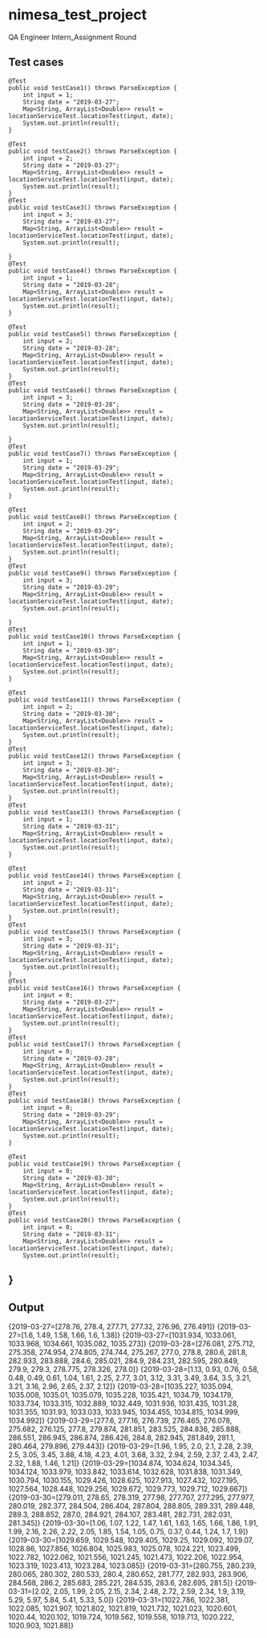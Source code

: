 # nimesa_test_project

QA Engineer Intern_Assignment Round


Test cases
---------------
	
	@Test
	public void testCase1() throws ParseException {
		int input = 1;
		String date = "2019-03-27";
		Map<String, ArrayList<Double>> result = locationServiceTest.locationTest(input, date);
		System.out.println(result);
	}
	
	@Test
	public void testCase2() throws ParseException {
		int input = 2;
		String date = "2019-03-27";
		Map<String, ArrayList<Double>> result = locationServiceTest.locationTest(input, date);
		System.out.println(result);
	}
	@Test
	public void testCase3() throws ParseException {
		int input = 3;
		String date = "2019-03-27";
		Map<String, ArrayList<Double>> result = locationServiceTest.locationTest(input, date);
		System.out.println(result);

	}
	@Test
	public void testCase4() throws ParseException {
		int input = 1;
		String date = "2019-03-28";
		Map<String, ArrayList<Double>> result = locationServiceTest.locationTest(input, date);
		System.out.println(result);
	}
	
	@Test
	public void testCase5() throws ParseException {
		int input = 2;
		String date = "2019-03-28";
		Map<String, ArrayList<Double>> result = locationServiceTest.locationTest(input, date);
		System.out.println(result);
	}
	@Test
	public void testCase6() throws ParseException {
		int input = 3;
		String date = "2019-03-28";
		Map<String, ArrayList<Double>> result = locationServiceTest.locationTest(input, date);
		System.out.println(result);

	}
	@Test
	public void testCase7() throws ParseException {
		int input = 1;
		String date = "2019-03-29";
		Map<String, ArrayList<Double>> result = locationServiceTest.locationTest(input, date);
		System.out.println(result);
	}
	
	@Test
	public void testCase8() throws ParseException {
		int input = 2;
		String date = "2019-03-29";
		Map<String, ArrayList<Double>> result = locationServiceTest.locationTest(input, date);
		System.out.println(result);
	}
	@Test
	public void testCase9() throws ParseException {
		int input = 3;
		String date = "2019-03-29";
		Map<String, ArrayList<Double>> result = locationServiceTest.locationTest(input, date);
		System.out.println(result);

	}
	@Test
	public void testCase10() throws ParseException {
		int input = 1;
		String date = "2019-03-30";
		Map<String, ArrayList<Double>> result = locationServiceTest.locationTest(input, date);
		System.out.println(result);
	}
	
	@Test
	public void testCase11() throws ParseException {
		int input = 2;
		String date = "2019-03-30";
		Map<String, ArrayList<Double>> result = locationServiceTest.locationTest(input, date);
		System.out.println(result);
	}
	@Test
	public void testCase12() throws ParseException {
		int input = 3;
		String date = "2019-03-30";
		Map<String, ArrayList<Double>> result = locationServiceTest.locationTest(input, date);
		System.out.println(result);
	}
	@Test
	public void testCase13() throws ParseException {
		int input = 1;
		String date = "2019-03-31";
		Map<String, ArrayList<Double>> result = locationServiceTest.locationTest(input, date);
		System.out.println(result);
	}
	
	@Test
	public void testCase14() throws ParseException {
		int input = 2;
		String date = "2019-03-31";
		Map<String, ArrayList<Double>> result = locationServiceTest.locationTest(input, date);
		System.out.println(result);
	}
	@Test
	public void testCase15() throws ParseException {
		int input = 3;
		String date = "2019-03-31";
		Map<String, ArrayList<Double>> result = locationServiceTest.locationTest(input, date);
		System.out.println(result);
	}
	@Test
	public void testCase16() throws ParseException {
		int input = 0;
		String date = "2019-03-27";
		Map<String, ArrayList<Double>> result = locationServiceTest.locationTest(input, date);
		System.out.println(result);
	}
	@Test
	public void testCase17() throws ParseException {
		int input = 0;
		String date = "2019-03-28";
		Map<String, ArrayList<Double>> result = locationServiceTest.locationTest(input, date);
		System.out.println(result);
	}
	@Test
	public void testCase18() throws ParseException {
		int input = 0;
		String date = "2019-03-29";
		Map<String, ArrayList<Double>> result = locationServiceTest.locationTest(input, date);
		System.out.println(result);
	}
	
	@Test
	public void testCase19() throws ParseException {
		int input = 0;
		String date = "2019-03-30";
		Map<String, ArrayList<Double>> result = locationServiceTest.locationTest(input, date);
		System.out.println(result);
	}
	@Test
	public void testCase20() throws ParseException {
		int input = 0;
		String date = "2019-03-31";
		Map<String, ArrayList<Double>> result = locationServiceTest.locationTest(input, date);
		System.out.println(result);
}
------------------------------

Output
-------------------------------------


{2019-03-27=[278.76, 278.4, 277.71, 277.32, 276.96, 276.491]}
{2019-03-27=[1.6, 1.49, 1.58, 1.66, 1.6, 1.38]}
{2019-03-27=[1031.934, 1033.061, 1033.968, 1034.661, 1035.082, 1035.273]}
{2019-03-28=[276.081, 275.712, 275.358, 274.954, 274.805, 274.744, 275.267, 277.0, 278.8, 280.6, 281.8, 282.933, 283.888, 284.6, 285.021, 284.9, 284.231, 282.595, 280.849, 279.9, 279.3, 278.775, 278.326, 278.0]}
{2019-03-28=[1.13, 0.93, 0.76, 0.58, 0.48, 0.49, 0.61, 1.04, 1.61, 2.25, 2.77, 3.01, 3.12, 3.31, 3.49, 3.64, 3.5, 3.21, 3.21, 3.16, 2.96, 2.65, 2.37, 2.12]}
{2019-03-28=[1035.227, 1035.094, 1035.008, 1035.01, 1035.079, 1035.228, 1035.421, 1034.79, 1034.179, 1033.734, 1033.315, 1032.889, 1032.449, 1031.936, 1031.435, 1031.28, 1031.355, 1031.93, 1033.033, 1033.945, 1034.455, 1034.815, 1034.999, 1034.992]}
{2019-03-29=[277.6, 277.16, 276.739, 276.465, 276.078, 275.682, 276.125, 277.8, 279.874, 281.851, 283.525, 284.836, 285.888, 286.551, 286.945, 286.874, 286.426, 284.8, 282.945, 281.849, 281.1, 280.464, 279.896, 279.443]}
{2019-03-29=[1.96, 1.95, 2.0, 2.1, 2.28, 2.39, 2.5, 3.05, 3.45, 3.88, 4.18, 4.23, 4.01, 3.68, 3.32, 2.94, 2.59, 2.37, 2.43, 2.47, 2.32, 1.88, 1.46, 1.21]}
{2019-03-29=[1034.874, 1034.624, 1034.345, 1034.124, 1033.979, 1033.842, 1033.614, 1032.628, 1031.838, 1031.349, 1030.794, 1030.155, 1029.426, 1028.625, 1027.913, 1027.432, 1027.195, 1027.564, 1028.448, 1029.256, 1029.672, 1029.773, 1029.712, 1029.667]}
{2019-03-30=[279.011, 278.65, 278.319, 277.98, 277.707, 277.295, 277.977, 280.019, 282.377, 284.504, 286.404, 287.804, 288.805, 289.331, 289.448, 289.3, 288.852, 287.0, 284.921, 284.107, 283.481, 282.731, 282.031, 281.345]}
{2019-03-30=[1.06, 1.07, 1.22, 1.47, 1.61, 1.63, 1.65, 1.66, 1.86, 1.91, 1.99, 2.16, 2.26, 2.22, 2.05, 1.85, 1.54, 1.05, 0.75, 0.37, 0.44, 1.24, 1.7, 1.9]}
{2019-03-30=[1029.659, 1029.548, 1029.405, 1029.25, 1029.092, 1029.07, 1028.86, 1027.856, 1026.804, 1025.983, 1025.078, 1024.221, 1023.499, 1022.782, 1022.062, 1021.556, 1021.245, 1021.473, 1022.206, 1022.954, 1023.319, 1023.413, 1023.284, 1023.085]}
{2019-03-31=[280.755, 280.239, 280.065, 280.302, 280.533, 280.4, 280.652, 281.777, 282.933, 283.906, 284.568, 286.2, 285.683, 285.221, 284.535, 283.6, 282.695, 281.5]}
{2019-03-31=[2.02, 2.05, 1.99, 2.05, 2.15, 2.34, 2.48, 2.72, 2.59, 2.34, 1.9, 3.19, 5.29, 5.97, 5.84, 5.41, 5.33, 5.0]}
{2019-03-31=[1022.786, 1022.381, 1022.085, 1021.907, 1021.802, 1021.819, 1021.732, 1021.023, 1020.601, 1020.44, 1020.102, 1019.724, 1019.562, 1019.558, 1019.713, 1020.222, 1020.903, 1021.88]}

